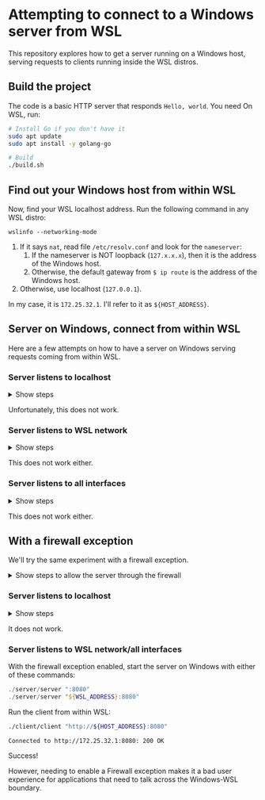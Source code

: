 # Attempting to connect to a Windows server from WSL

This repository explores how to get a server running on a Windows host, serving requests to clients running inside the WSL distros.

## Build the project

The code is a basic HTTP server that responds `Hello, world`. You need On WSL, run:
```bash
# Install Go if you don't have it
sudo apt update
sudo apt install -y golang-go

# Build
./build.sh
```

## Find out your Windows host from within WSL

Now, find your WSL localhost address. Run the following command in any WSL distro:
```
wslinfo --networking-mode
```
1. If it says `nat`, read file `/etc/resolv.conf` and look for the `nameserver`:
   1. If the nameserver is NOT loopback (`127.x.x.x`), then it is the address of the Windows host.
   2. Otherwise, the default gateway from `$ ip route` is the address of the Windows host.
2. Otherwise, use localhost (`127.0.0.1`).

In my case, it is `172.25.32.1`. I'll refer to it as `${HOST_ADDRESS}`.

## Server on Windows, connect from within WSL
Here are a few attempts on how to have a server on Windows serving requests coming from within WSL.

### Server listens to localhost
<details> <summary> Show steps </summary>
On Windows:

```powershell
.\server\server.exe "localhost:8080"
```
Without stopping the server, start another shell on WSL and connect to the Windows host. In my case:

```bash
./client/client "http://${HOST_ADDRESS}:8080"
```
```
Error connecting to http://172.25.32.1:8080: Get "http://172.25.32.1:8080": context deadline exceeded (Client.Timeout exceeded while awaiting headers)
```
</details>


Unfortunately, this does not work.

### Server listens to WSL network

<details> <summary> Show steps </summary>

Run `ipconfig` on Windows and find the ipv4 address of the WSL network adapter. For me, it is `172.25.32.1`. I'll refer to it as `$WSL_ADDRESS`.

Then listen to this address:

```powershell
.\server\server.exe "${WSL_ADDRESS}:8080"
```
You may get a pop-up from the Windows Firewall. Reject adding any exceptions for now.

Without stopping the server, start another shell on WSL and connect to the Windows host. In my case:
```bash
./client/client "http://${HOST_ADDRESS}:8080"
```
```
Error connecting to http://172.25.32.1:8080: Get "http://172.25.32.1:8080": context deadline exceeded (Client.Timeout exceeded while awaiting headers)
```

</details>

This does not work either.

### Server listens to all interfaces

<details> <summary> Show steps </summary>
On Windows:

```powershell
.\server\server.exe ":8080"
```
You may get a pop-up from the Windows Firewall. Reject adding any exceptions for now.

Without stopping the server, start another shell on WSL and connect to the Windows host. In my case:
```bash
./client/client "http://${HOST_ADDRESS}:8080"
```
```
Error connecting to http://172.25.32.1:8080: Get "http://172.25.32.1:8080": context deadline exceeded (Client.Timeout exceeded while awaiting headers)
```

</details>

This does not work either.

## With a firewall exception

We'll try the same experiment with a firewall exception.

<details> <summary> Show steps to allow the server through the firewall </summary>

1. Select the Start menu, type `Allow an app through Windows Firewall`, and select it from the list of results.
2. Select Change settings. You might be asked for an administrator password or to confirm your choice.
3. Search for `server.exe` in the list. If it is not there, add it:
   1. Click on `Allow another app`
   2. Enter the path to the server executable in this repository

</details>

### Server listens to localhost

<details> <summary> Show steps </summary>

With the firewall exception enabled, start the server on Windows:
```powershell
./server/server ":8080"
```
Run the client from within WSL:
```bash
$ ./client/client "http://${HOST_ADDRESS}:8080"
```
```
Error connecting to http://172.25.32.1:8080: Get "http://172.25.32.1:8080": context deadline exceeded (Client.Timeout exceeded while awaiting headers)
```

</details>

It does not work.


### Server listens to WSL network/all interfaces

With the firewall exception enabled, start the server on Windows with either of these commands:
```powershell
./server/server ":8080"
./server/server "${WSL_ADDRESS}:8080"
```
Run the client from within WSL:
```bash
./client/client "http://${HOST_ADDRESS}:8080"
```
```
Connected to http://172.25.32.1:8080: 200 OK
```

Success!

However, needing to enable a Firewall exception makes it a bad user experience for applications that need to talk across the Windows-WSL boundary.